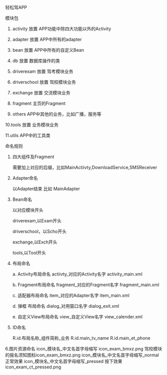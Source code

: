 轻松驾APP

模块包

1. activity        放置 APP功能中除四大功能以外的Activity

2. adapter         放置 APP中所有的adapter

3. bean            放置 APP中所有的自定义Bean

4. db              放置 数据库操作的类

5. driverexam      放置 驾考模块业务

6. driverschool    放置 驾校模块业务

7. exchange        放置 交流模块业务

8. fragment        主页的Fragment

9. others          APP中其他的业务，比如广播，服务等

10.tools           放置 业务模块业务

11.utils           APP中的工具类


命名规则

1. 四大组件及Fragment  

   需要加上对应的后缀，比如MainActiivty,DownloadService,SMSReceiver
   
2. Adapter命名  

   以Adapter结束 比如 MainAdapter
   
3. Bean命名 

   以对应模块开头
   
   driverexam,以Exam开头
   
   driverschool，以Scho开头
   
   exchange,以Exch开头
   
   tools,以Tool开头
   
4. 布局命名

   a. Activity布局命名    actiivty_对应的Activity名字   activity_main.xml
   
   b. Fragment布局命名    fragment_对应的Fragment名字   fragment_main.xml
   
   c. 适配器布局命名       item_对应的Adapter名字        item_main.xml
   
   d. 弹框 布局命名        dialog_对用窗口名字           dialog_exit.xml
   
   e. 自定义View布局命名   view_自定义View名字           view_calender.xml
  
   
5. ID命名

   R.id.布局名称_组件简称_业务   R.id.main_tv_name
                              R.id.main_et_phone

6.图片资源命名
   icon_模块名_中文名首字母缩写     icon_exam_bmxz.png   驾校模块的报名须知图标icon_exam_bmxz.png
     icon_模块名_中文名首字母缩写_normal    正常效果
      icon_模块名_中文名首字母缩写_pressed   按下效果icon_exam_ct_pressed.png